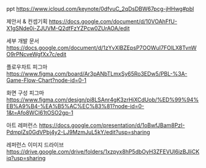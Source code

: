 ppt
https://www.icloud.com/keynote/0dfvuC_2qDsDBW67pcg-jHHwg#pbl

제안서 & 컨셉기획
https://docs.google.com/document/d/10VOAhFfU-X1gSNde0i-ZJUVM-Q2dfFzYZPcw0ZUrAOA/edit

세부 개발 문서
https://docs.google.com/document/d/1zYvXlBZEpsP7OOWuI7FOlLX8TvnWO9rPNcveWgfXx7c/edit

플로우차트 피그마
https://www.figma.com/board/Ar3pANbTLmxSy65Ro3EDw5/PBL-%3A-Game-Flow-Chart?node-id=0-1

화면 구성 피그마
https://www.figma.com/design/pi8LSAnr4gK3zrHiXCdUob/%ED%99%94%EB%A9%B4-%EA%B5%AC%EC%83%81?node-id=0-1&t=Afo8WCl61tOSO2gp-1

아트 레퍼런스
https://docs.google.com/presentation/d/1oBwfJBam8PzI-PdmplZs0GdVPbj4y2-LJ9MzmJuL5kY/edit?usp=sharing

레퍼런스 이미지 드라이브
https://drive.google.com/drive/folders/1xzpyx8hP5dbOyH3ZFEVUl6izBJliCKiq?usp=sharing